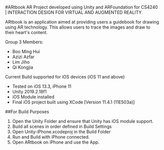 #ARtbook
AR Project developed using Unity and ARFoundation for CS4240 | INTERACTION DESIGN FOR VIRTUAL AND AUGMENTED REALITY.

ARtbook is an application aimed at providing users a guidebook for drawing using AR technology. This allows users to trace the images and draw to their heart's content.

Group 3 Members:
* Boo Ming Hui
* Azizi Azfar
* Lim Jiho
* Qi Kongjia

Current Build supported for iOS devices (iOS 11 and above)
* Tested on iOS 13.3, iPhone 11
* Unity 2019.2.18f1
* iOS Module installed
* Final iOS project built using XCode [Version 11.4.1 (11E503a)]

##For Build Purposes
1. Open the Unity Folder and ensure that Unity has iOS module support.
2. Build all scenes in order defined in Build Settings
3. Open Unity-iPhone.xcodeproj in the Build Folder
4. Run and Build with iPhone connected.
5. Open ARtbook on iPhone and use the App.

